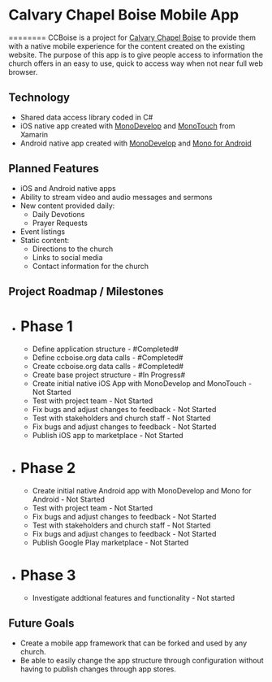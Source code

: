 # Calvary Chapel Boise Mobile App
========
CCBoise is a project for [Calvary Chapel Boise](http://ccboise.org) to provide them with a native mobile experience for the content created on the existing website. The purpose of this app is to give people access to information the church offers in an easy to use, quick to access way when not near full web browser.

## Technology
* Shared data access library coded in C#
* iOS native app created with [MonoDevelop](https://github.com/mono/monodevelop) and [MonoTouch](http://xamarin.com/monotouch) from Xamarin
* Android native app created with [MonoDevelop](https://github.com/mono/monodevelop) and [Mono for Android](http://xamarin.com/monoforandroid)

## Planned Features
* iOS and Android native apps
* Ability to stream video and audio messages and sermons
* New content provided daily:
	* Daily Devotions
	* Prayer Requests
* Event listings
* Static content:
	* Directions to the church
	* Links to social media
	* Contact information for the church

## Project Roadmap / Milestones
* # Phase 1
	* Define application structure - #Completed#
	* Define ccboise.org data calls - #Completed#
	* Create ccboise.org data calls - #Completed#
	* Create base project structure - #In Progress#
	* Create initial native iOS App with MonoDevelop and MonoTouch - Not Started
	* Test with project team - Not Started
	* Fix bugs and adjust changes to feedback - Not Started
	* Test with stakeholders and church staff - Not Started
	* Fix bugs and adjust changes to feedback - Not Started
	* Publish iOS app to marketplace - Not Started

* # Phase 2
	* Create initial native Android app with MonoDevelop and Mono for Android - Not Started
	* Test with project team - Not Started
	* Fix bugs and adjust changes to feedback - Not Started
	* Test with stakeholders and church staff - Not Started
	* Fix bugs and adjust changes to feedback - Not Started
	* Publish Google Play marketplace - Not Started

* # Phase 3
	* Investigate addtional features and functionality - Not started

## Future Goals
* Create a mobile app framework that can be forked and used by any church.
* Be able to easily change the app structure through configuration without having to publish changes through app stores.

